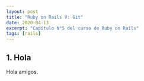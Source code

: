 ```yaml
---
layout: post
title: "Ruby on Rails V: Git"
date: 2020-04-13
excerpt: "Capítulo N°5 del curso de Ruby on Rails"
tags: [rails]
---
```


## 1. Hola

Hola amigos.
